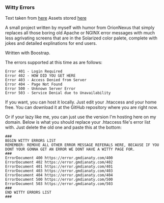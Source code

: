 ### Witty Errors ###
Text taken from [here](https://error.gmdianaty.com)
Assets stored [here](https://github.com/gdianaty/witty-errors/tree/asset)

A small project written by myself with humor from OrionNexus that simply replaces all those boring old Apache or NGINX error messages with much less agrivating screens that are in the Solarized color palete, complete with jokes and detailed explinations for end users.

Written with Boostrap.

The errors supported at this time as are follows:
```
Error 401 - Login Required
Error 402 - HOW DID YOU GET HERE
Error 403 - Access Denied from Server
Error 404 - Page Not Found
Error 500 - Unknown Server Error
Error 503 - Service Denial due to Unavailability
```

If you want, you can host it locally. Just edit your .htaccess and your home free. You can download it at the GitHub repository where you are right now.

Or if your lazy like me, you can just use the version I'm hosting here on my domain. Below is what you should replace your .htaccess file's error list with. Just delete the old one and paste this at the bottom:

```
###
BEGIN WITTY ERRORS LIST
REMEMBER: REMOVE ALL OTHER ERROR MESSAGE REFERALS HERE, BECAUSE IF YOU DONT YOUR GONNA GET AN ERROR WE DONT HAVE A WITTY PAGE FOR.
###
ErrorDocument 400 https://error.gmdianaty.com/400
ErrorDocument 402 https://error.gmdianaty.com/402
ErrorDocument 401 https://error.gmdianaty.com/401
ErrorDocument 403 https://error.gmdianaty.com/403
ErrorDocument 404 https://error.gmdianaty.com/404
ErrorDocument 500 https://error.gmdianaty.com/500
ErrorDocument 503 https://error.gmdianaty.com/503
###
END WITTY ERRORS LIST
###
```




